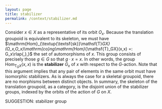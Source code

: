 ```yaml
---
layout: page
title: stabilizer
permalink: /context/stabilizer.md
---
```

Consider $x \in X$ as a representative of its orbit $O_x$. Because the translation groupoid is equivalent to its skeleton, we must have $\mathrm{Hom}_{\textup{\textsf{sk}}\mathsf{T}_GX}(O_x,O_x)\mathrm{co}ng\mathrm{Hom}_{\mathsf{T}_GX}(x,x) =: G_x\rlap{,},}$ the set of automorphisms of $x$. This group consists of precisely those $g \in G$ so that $g \cdot x = x$. In other words, the group $\mathrm{Hom}_{\mathsf{T}_GX}(x,x)$ is the **stabilizer** $G_x$ of $x$ with respect to the $G$-action. Note that this argument implies that any pair of elements in the same orbit must have isomorphic stabilizers. As is always the case for a skeletal groupoid, there are no morphisms between distinct objects. In summary, the skeleton of the translation groupoid, as a category, is the disjoint union  of the stabilizer groups, indexed by  the orbits of the action of $G$ on $X$.

SUGGESTION: stabilizer group